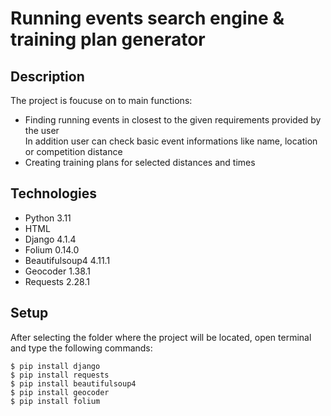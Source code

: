 # Running events search engine & training plan generator

## Description
The project is foucuse on to main functions:
* Finding running events in closest to the given requirements provided by the user</br>
In addition user can check basic event informations like name, location or competition distance
* Creating training plans for selected distances and times </br>

## Technologies
* Python 3.11
* HTML
* Django 4.1.4
* Folium 0.14.0
* Beautifulsoup4 4.11.1
* Geocoder 1.38.1
* Requests 2.28.1

## Setup
After selecting the folder where the project will be located, open terminal and type the following commands:
```
$ pip install django
$ pip install requests
$ pip install beautifulsoup4
$ pip install geocoder
$ pip install folium
```
